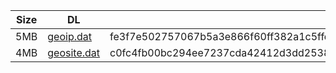 |    Size   |     DL  | sha512sum |
|  ---  |  ---  |  ---  |
| 5MB | [geoip.dat](https://cdn.jsdelivr.net/gh/googleians/Rules@main/geoip.dat) | fe3f7e502757067b5a3e866f60ff382a1c5ffdc4bb461cafc5672e419e99a85714d1c9234fb4f663b465ecf1b5c18e9ab58ce2ff1d49199cddac4789d53ad535 |
| 4MB | [geosite.dat](https://cdn.jsdelivr.net/gh/googleians/Rules@main/geosite.dat) | c0fc4fb00bc294ee7237cda42412d3dd2538a4f6c6ffec93f1d58895fb78ef52fdc9e707a23f3e2ae010f1d15d4e7eea18d7a64f3cdeca0f71db4990a4ccc3e6 |
